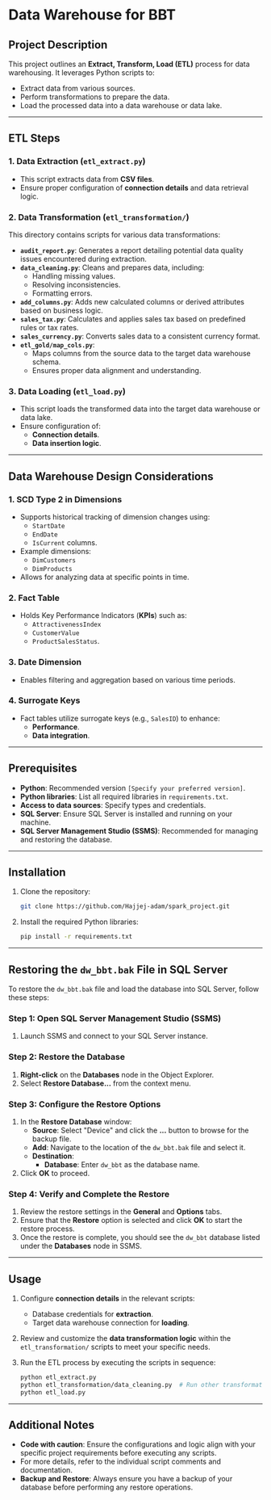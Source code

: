 # Data Warehouse for BBT

## Project Description

This project outlines an **Extract, Transform, Load (ETL)** process for data warehousing. It leverages Python scripts to:
- Extract data from various sources.
- Perform transformations to prepare the data.
- Load the processed data into a data warehouse or data lake.

---

## ETL Steps

### 1. Data Extraction (`etl_extract.py`)
- This script extracts data from **CSV files**.
- Ensure proper configuration of **connection details** and data retrieval logic.

### 2. Data Transformation (`etl_transformation/`)
This directory contains scripts for various data transformations:
- **`audit_report.py`**: Generates a report detailing potential data quality issues encountered during extraction.
- **`data_cleaning.py`**: Cleans and prepares data, including:
  - Handling missing values.
  - Resolving inconsistencies.
  - Formatting errors.
- **`add_columns.py`**: Adds new calculated columns or derived attributes based on business logic.
- **`sales_tax.py`**: Calculates and applies sales tax based on predefined rules or tax rates.
- **`sales_currency.py`**: Converts sales data to a consistent currency format.
- **`etl_gold/map_cols.py`**: 
  - Maps columns from the source data to the target data warehouse schema.
  - Ensures proper data alignment and understanding.

### 3. Data Loading (`etl_load.py`)
- This script loads the transformed data into the target data warehouse or data lake.
- Ensure configuration of:
  - **Connection details**.
  - **Data insertion logic**.

---

## Data Warehouse Design Considerations

### 1. SCD Type 2 in Dimensions
- Supports historical tracking of dimension changes using:
  - `StartDate`
  - `EndDate`
  - `IsCurrent` columns.
- Example dimensions:
  - `DimCustomers`
  - `DimProducts`
- Allows for analyzing data at specific points in time.

### 2. Fact Table
- Holds Key Performance Indicators (**KPIs**) such as:
  - `AttractivenessIndex`
  - `CustomerValue`
  - `ProductSalesStatus`.

### 3. Date Dimension
- Enables filtering and aggregation based on various time periods.

### 4. Surrogate Keys
- Fact tables utilize surrogate keys (e.g., `SalesID`) to enhance:
  - **Performance**.
  - **Data integration**.

---

## Prerequisites

- **Python**: Recommended version `[Specify your preferred version]`.
- **Python libraries**: List all required libraries in `requirements.txt`.
- **Access to data sources**: Specify types and credentials.
- **SQL Server**: Ensure SQL Server is installed and running on your machine.
- **SQL Server Management Studio (SSMS)**: Recommended for managing and restoring the database.

---

## Installation

1. Clone the repository:

    ```bash
    git clone https://github.com/Hajjej-adam/spark_project.git
    ```

2. Install the required Python libraries:

    ```bash
    pip install -r requirements.txt
    ```

---

## Restoring the `dw_bbt.bak` File in SQL Server

To restore the `dw_bbt.bak` file and load the database into SQL Server, follow these steps:

### Step 1: Open SQL Server Management Studio (SSMS)
1. Launch SSMS and connect to your SQL Server instance.

### Step 2: Restore the Database
1. **Right-click** on the **Databases** node in the Object Explorer.
2. Select **Restore Database...** from the context menu.

### Step 3: Configure the Restore Options
1. In the **Restore Database** window:
   - **Source**: Select "Device" and click the **...** button to browse for the backup file.
   - **Add**: Navigate to the location of the `dw_bbt.bak` file and select it.
   - **Destination**: 
     - **Database**: Enter `dw_bbt` as the database name.
2. Click **OK** to proceed.

### Step 4: Verify and Complete the Restore
1. Review the restore settings in the **General** and **Options** tabs.
2. Ensure that the **Restore** option is selected and click **OK** to start the restore process.
3. Once the restore is complete, you should see the `dw_bbt` database listed under the **Databases** node in SSMS.

---

## Usage

1. Configure **connection details** in the relevant scripts:
   - Database credentials for **extraction**.
   - Target data warehouse connection for **loading**.

2. Review and customize the **data transformation logic** within the `etl_transformation/` scripts to meet your specific needs.

3. Run the ETL process by executing the scripts in sequence:

    ```bash
    python etl_extract.py
    python etl_transformation/data_cleaning.py  # Run other transformation scripts as needed
    python etl_load.py
    ```

---

## Additional Notes
- **Code with caution**: Ensure the configurations and logic align with your specific project requirements before executing any scripts.
- For more details, refer to the individual script comments and documentation.
- **Backup and Restore**: Always ensure you have a backup of your database before performing any restore operations.
